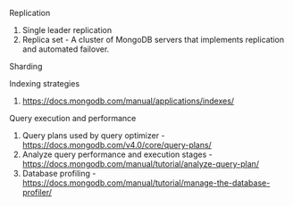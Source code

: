 
Replication 
  1. Single leader replication 
  2. Replica set - A cluster of MongoDB servers that implements replication and automated failover.
  
Sharding 


Indexing strategies 
1. https://docs.mongodb.com/manual/applications/indexes/

Query execution and performance
1. Query plans used by query optimizer - https://docs.mongodb.com/v4.0/core/query-plans/
2. Analyze query performance and execution stages - https://docs.mongodb.com/manual/tutorial/analyze-query-plan/
3. Database profiling - https://docs.mongodb.com/manual/tutorial/manage-the-database-profiler/

